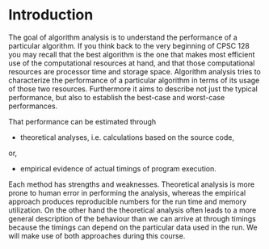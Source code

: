 # Introduction

The goal of algorithm analysis is to understand the performance of a
particular algorithm. If you think back to the very beginning of CPSC
128 you may recall that the best algorithm is the one that makes most
efficient use of the computational resources at hand, and that those
computational resources are processor time and storage space. Algorithm
analysis tries to characterize the performance of a particular algorithm
in terms of its usage of those two resources. Furthermore it aims to
describe not just the typical performance, but also to establish the
best-case and worst-case performances.

That performance can be estimated through

-   theoretical analyses, i.e. calculations based on the source code,

or,

-   empirical evidence of actual timings of program execution.

Each method has strengths and weaknesses. Theoretical analysis is more
prone to human error in performing the analysis, whereas the empirical
approach produces reproducible numbers for the run time and memory
utilization. On the other hand the theoretical analysis often leads to a
more general description of the behaviour than we can arrive at through
timings because the timings can depend on the particular data used in
the run. We will make use of both approaches during this course.
